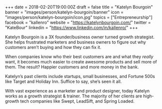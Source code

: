 +++
date = 2018-02-20T19:00:00Z
draft = false
title = "Katelyn Bourgoin"
banner = "images/person/katelyn-bourgoin/banner"
icon = "images/person/katelyn-bourgoin/icon.jpg"
topics = ["Entrepreneurship"]
facebook = "kallenro"
website = "https://katelynbourgoin.com/"
twitter = "KateBour"
linkedin = "https://www.linkedin.com/in/kallenro/"
+++

Katelyn Bourgoin is a 3X founder/business owner turned growth strategist. She helps frustrated marketers and business owners to figure out why customers aren’t buying and how they can fix it.

When companies know who their best customers are and what they *really* want, it becomes much easier to create awesome products and sell more of them. The result? Happier customers and more money in the bank.

Katelyn’s past clients include startups, small businesses, and Fortune 500s like Target and Holiday Inn. Suffice to say, she’s seen it all.

With vast experience as a marketer and product designer, today Katelyn works as a growth strategist & trainer. The majority of her clients are high-growth tech companies like Swept, LeadSift, and Spring Loaded.